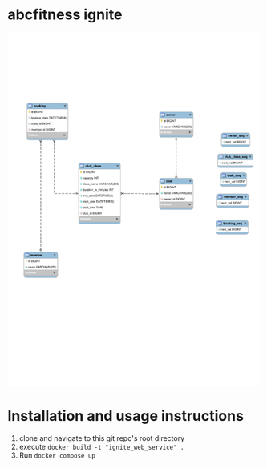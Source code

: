 
# abcfitness ignite


![ignite-er-diagram](https://raw.githubusercontent.com/0xdeadhead/abcfitness-ignite/refs/heads/main/abc-fitness-ignite.svg)

# Installation and usage instructions
1. clone and navigate to this git repo's root directory
2. execute `docker build -t "ignite_web_service" .`
3. Run `docker compose up`